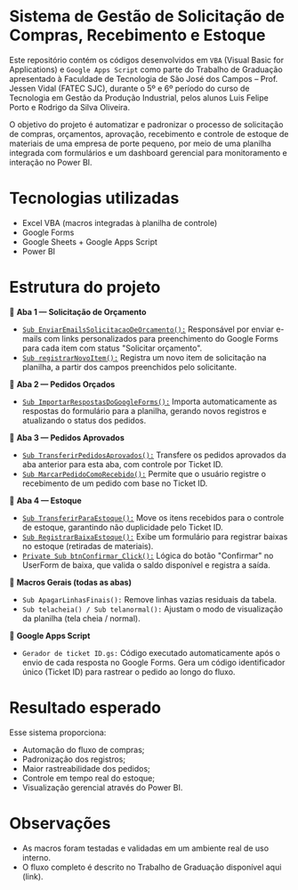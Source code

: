 # Sistema de Gestão de Solicitação de Compras, Recebimento e Estoque
Este repositório contém os códigos desenvolvidos em `VBA` (Visual Basic for Applications) e `Google Apps Script` como parte do Trabalho de Graduação apresentado à Faculdade de Tecnologia de São José dos Campos – Prof. Jessen Vidal (FATEC SJC), durante o 5º e 6º período do curso de Tecnologia em Gestão da Produção Industrial, pelos alunos Luis Felipe Porto e Rodrigo da Silva Oliveira.

O objetivo do projeto é automatizar e padronizar o processo de solicitação de compras, orçamentos, aprovação, recebimento e controle de estoque de materiais de uma empresa de porte pequeno, por meio de uma planilha integrada com formulários e um dashboard gerencial para monitoramento e interação no Power BI.

# Tecnologias utilizadas
- Excel VBA (macros integradas à planilha de controle)
- Google Forms
- Google Sheets + Google Apps Script
- Power BI

# Estrutura do projeto
🔹 **Aba 1 — Solicitação de Orçamento**  
- [`Sub EnviarEmailsSolicitacaoDeOrcamento():`](vba/aba1/EnviarEmailsSolicitacaoDeOrcamento.bas) Responsável por enviar e-mails com links personalizados para preenchimento do Google Forms para cada item com status "Solicitar orçamento".
- [`Sub registrarNovoItem():`](vba/aba1/registrarNovoItem.bas) Registra um novo item de solicitação na planilha, a partir dos campos preenchidos pelo solicitante.  

🔹 **Aba 2 — Pedidos Orçados**  
- [`Sub ImportarRespostasDoGoogleForms():`](vba/aba2/ImportarRespostasDoGoogleForms.bas) Importa automaticamente as respostas do formulário para a planilha, gerando novos registros e atualizando o status dos pedidos.

🔹 **Aba 3 — Pedidos Aprovados**  
- [`Sub TransferirPedidosAprovados():`](vba/aba3/TransferirPedidosAprovados.bas) Transfere os pedidos aprovados da aba anterior para esta aba, com controle por Ticket ID.
- [`Sub MarcarPedidoComoRecebido():`](vba/aba3/MarcarPedidoComoRecebido.bas) Permite que o usuário registre o recebimento de um pedido com base no Ticket ID.

🔹 **Aba 4 — Estoque**  
- [`Sub TransferirParaEstoque():`](vba/aba4/TransferirParaEstoque.bas) Move os itens recebidos para o controle de estoque, garantindo não duplicidade pelo Ticket ID.
- [`Sub RegistrarBaixaEstoque():`](vba/aba4/RegistrarBaixaEstoque.bas) Exibe um formulário para registrar baixas no estoque (retiradas de materiais).
- [`Private Sub btnConfirmar_Click():`](vba/aba4/btnConfirmar_Click.bas) Lógica do botão "Confirmar" no UserForm de baixa, que valida o saldo disponível e registra a saída.

🔹 **Macros Gerais (todas as abas)**  
- `Sub ApagarLinhasFinais():` Remove linhas vazias residuais da tabela.
- `Sub telacheia() / Sub telanormal():` Ajustam o modo de visualização da planilha (tela cheia / normal).

🔹 **Google Apps Script**  
- `Gerador de ticket ID.gs:` Código executado automaticamente após o envio de cada resposta no Google Forms. Gera um código identificador único (Ticket ID) para rastrear o pedido ao longo do fluxo.

# Resultado esperado
Esse sistema proporciona:
- Automação do fluxo de compras;
- Padronização dos registros;
- Maior rastreabilidade dos pedidos;
- Controle em tempo real do estoque;
- Visualização gerencial através do Power BI.

# Observações
- As macros foram testadas e validadas em um ambiente real de uso interno.
- O fluxo completo é descrito no Trabalho de Graduação disponível aqui (link).
